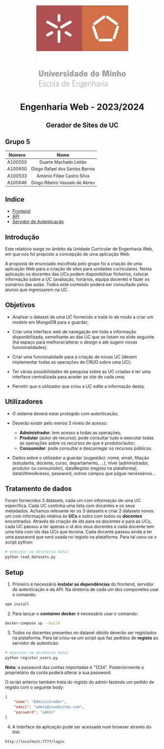 <p align="center">
  <img src="https://github.com/Duarte0903/DSS_UMinho/blob/main/EEUMLOGO.png"/>
</p>

<h1 align="center">Engenharia Web - 2023/2024</h1>
<h2 align="center">Gerador de Sites de UC</h2>

## Grupo 5

| **Número** | **Nome** |
|:----------:|:--------:|
| A100550 | Duarte Machado Leitão |
| A100600 | Diogo Rafael dos Santos Barros |
| A100533 | António Filipe Castro Silva |
| A100646 | Diogo Ribeiro Vassalo de Abreu |

## Indice

- [Frontend](Frontend/README.md/#frontend)
- [API](API/README.md/#api)
- [Servidor de Autenticação](Auth/README.md/#auth)

## Introdução

Este relatório surge no âmbito da Unidade Curricular de Engenharia Web, em que nos foi proposto a concepção de uma aplicação Web.

A proposta de enunciado escolhida pelo grupo foi a criação de uma aplicação Web para a criação de sites para unidades curriculares. Nesta aplicação os docentes das UCs podem disponibilizar ficheiros, colocar informação sobre a UC (avaliação, horários, equipa docente) e fazer os sumários das aulas. Todos este conteúdo poderá ser consultado pelos alunos que ingressarem na UC.

## Objetivos

- Analisar o dataset de uma UC fornecido e tratá-lo de modo a criar um modelo em MongoDB para o guardar;

- Criar uma interface web de navegação em toda a informação disponibilizada, semelhante ao das UC que se listam no slide seguinte (há espaço para melhorar/alterar o design e até sugerir novas funcionalidades);

- Criar uma funcionalidade para a criação de novas UC (devem implementar todas as operações de CRUD sobre uma UC);

- Ter várias possibilidades de pesquisa sobre as UC criadas e ter uma interface centralizada para aceder ao site de cada uma;

- Permitir que o utilizador que criou a UC edite a informação desta;

## Utilizadores

- O sistema deverá estar protegido com autenticação;

- Deverão existir pelo menos 3 níveis de acesso:
    - **Administrador**: tem acesso a todas as operações;
    - **Produtor** (autor de recurso): pode consultar tudo e executar todas as operações sobre os recursos de que é produtor/autor;
    - **Consumidor**: pode consultar e descarregar os recursos públicos.

- Dados sobre o utilizador a guardar (sugestão):
nome, email, filiação (estudante, docente, curso, departamento, ...), nível (administrador, produtor ou consumidor), dataRegisto (registo na plataforma), dataUltimoAcesso, password, outros campos que julgue necessários...

## Tratamento de dados

Foram fornecidos 3 datasets, cada um com informação de uma UC específica. Cada UC continha uma lista com docentes e os seus metadados. Achamos relevante ler os 3 datasets e criar 2 datasets novos: um com informação relativa às **UCs** e outro com todos os **docentes** encontrados. Através da criação de ids para os docentes e para as UCs, cada UC passou a ter apenas o id dos seus docentes e cada docente tem uma lista com ids das UCs que leciona. Cada docente passou ainda a ter uma password que será usada no registo na plataforma. Para tal usou-se o script python:

```bash
# executar na diretoria data/
python read_datasets.py
```

## Setup

1. Primeiro é necessário **instalar as dependências** do frontend, servidor de autenticação e da API. Na diretoria de cada um dos componetes usar o comando:

```bash
npm install
```

2. Para lançar o **container docker** é necessário usar o comando:

```bash
docker-compose up --build
```

3. Todos os docentes presentes no dataset obtido deverão ser registados na plataforma. Para tal criou-se um script que faz pedidos de **registo** ao servidor de autenticão:

```bash
# executar na diretoria data/
python register_users.py
```

**Nota:** a password das contas importadas é "1234". Posteriormente o proprietário da conta poderá alterar a sua password.

O script anterior também trata do registo do admin fazendo um pedido de registo com o seguinte body:

```json
{
    "nome": "Administrador",
    "email": "admin@ucwebsites.com",
    "password": "admin"
}
```

4. A interface da aplicação pode ser acessada num browser através do link:

```
http://localhost:7777/login
```
